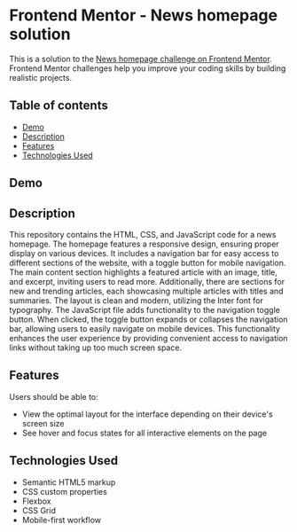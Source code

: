 # Frontend Mentor - News homepage solution

This is a solution to the [News homepage challenge on Frontend Mentor](https://www.frontendmentor.io/challenges/news-homepage-H6SWTa1MFl). Frontend Mentor challenges help you improve your coding skills by building realistic projects.

## Table of contents

- [Demo](#demo)
- [Description](#description)
- [Features](#features)
- [Technologies Used](#technologies-used)

## Demo


## Description

This repository contains the HTML, CSS, and JavaScript code for a news homepage. The homepage features a responsive design, ensuring proper display on various devices. It includes a navigation bar for easy access to different sections of the website, with a toggle button for mobile navigation. The main content section highlights a featured article with an image, title, and excerpt, inviting users to read more. Additionally, there are sections for new and trending articles, each showcasing multiple articles with titles and summaries. The layout is clean and modern, utilizing the Inter font for typography.
The JavaScript file adds functionality to the navigation toggle button. When clicked, the toggle button expands or collapses the navigation bar, allowing users to easily navigate on mobile devices. This functionality enhances the user experience by providing convenient access to navigation links without taking up too much screen space.


## Features

Users should be able to:

- View the optimal layout for the interface depending on their device's screen size
- See hover and focus states for all interactive elements on the page

## Technologies Used

- Semantic HTML5 markup
- CSS custom properties
- Flexbox
- CSS Grid
- Mobile-first workflow